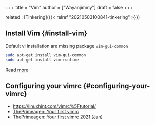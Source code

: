 +++
title = "Vim"
author = ["Wayanjimmy"]
draft = false
+++

related
: [Tinkering]({{< relref "20210503100841-tinkering" >}})


## Install Vim {#install-vim}

Default vi installation are missing package `vim-gui-common`

```bash
sudo apt-get install vim-gui-common
sudo apt-get install vim-runtime
```

Read [more](https://askubuntu.com/questions/284957/vi-getting-multiple-sorry-the-command-is-not-available-in-this-version-af)


## Configuring your vimrc {#configuring-your-vimrc}

-   <https://linuxhint.com/vimrc%5Ftutorial/>
-   [ThePrimeagen: Your first vimrc](https://youtu.be/n9k9scbTuvQ)
-   [ThePrimeagen: Your first vimrc 2021 (Jan)](https://youtu.be/DogKdiRx7ls)
